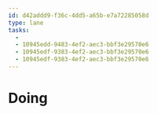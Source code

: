 ```yaml
---
id: d42addd9-f36c-4dd5-a65b-e7a72285058d
type: lane
tasks:
  - 
  - 10945edd-9483-4ef2-aec3-bbf3e29570e6
  - 10945edf-9383-4ef2-aec3-bbf3e29570e6
  - 10945edf-9383-4ef2-aec3-bbf3e29570e6
---
```


# Doing
